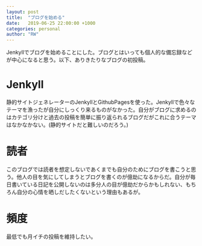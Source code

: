 ```yaml
---
layout: post
title:  "ブログを始める"
date:   2019-06-25 22:00:00 +1000
categories: personal
author: "RW"
---
```

Jenkyllでブログを始めることにした。ブログとはいっても個人的な備忘録などが中心になると思う。以下、ありきたりなブログの初投稿。

# Jenkyll
静的サイトジェネレーターのJenkyllとGithubPagesを使った。Jenkyllで色々なテーマを漁ったが自分にしっくり来るものがなかった。自分がブログに求めるのはカテゴリ分けと過去の投稿を簡単に振り返られるブログだがこれに合うテーマはなかなかない。(静的サイトだと難しいのだろう。)

# 読者
このブログでは読者を想定しないであくまでも自分のためにブログを書こうと思う。他人の目を気にしてしまうとブログを書くのが億劫になるからだ。自分が毎日書いている日記を公開しないのは多分人の目が億劫だからかもしれない、もちろん自分の心情を晒しだしたくないという理由もあるが。

# 頻度
最低でも月イチの投稿を維持したい。